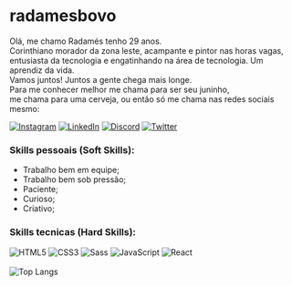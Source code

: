 # radamesbovo
Olá, me chamo Radamés tenho 29 anos.<br>
Corinthiano morador da zona leste, acampante e pintor nas horas vagas, entusiasta da tecnologia e engatinhando na área de tecnologia. Um aprendiz da vida.<br>
Vamos juntos! Juntos a gente chega mais longe.<br>
Para me conhecer melhor me chama para ser seu juninho, <br>
me chama para uma cerveja, ou então só me chama nas redes sociais mesmo:

[![Instagram](https://img.shields.io/badge/Instagram-000?style=for-the-badge&logo=instagram)](https://www.instagram.com/_radz/)
[![LinkedIn](https://img.shields.io/badge/LinkedIn-000?style=for-the-badge&logo=linkedin&logoColor=0E76A8)](https://www.linkedin.com/in/radam%C3%A9s-bovo-albino-53488a164/)
[![Discord](https://img.shields.io/badge/Discord-000?style=for-the-badge&logo=discord)](https://www.discord.com/in/raaadz1312/)
[![Twitter](https://img.shields.io/badge/Twitter-000?style=for-the-badge&logo=twitter)](https://twitter.com/_radzzz)

### Skills pessoais (Soft Skills):

- Trabalho bem em equipe;
- Trabalho bem sob pressão;
- Paciente;
- Curioso;
- Criativo; 

### Skills tecnicas (Hard Skills):

![HTML5](https://img.shields.io/badge/HTML5-000?style=for-the-badge&logo=html5)
![CSS3](https://img.shields.io/badge/CSS3-000?style=for-the-badge&logo=css3&logoColor=264CE4)
![Sass](https://img.shields.io/badge/Sass-000?style=for-the-badge&logo=sass)
![JavaScript](https://img.shields.io/badge/JavaScript-000?style=for-the-badge&logo=javascript)
![React](https://img.shields.io/badge/React-000?style=for-the-badge&logo=react)
<br>
<br>
![Top Langs](https://github-readme-stats-git-masterrstaa-rickstaa.vercel.app/api/top-langs/?username=radamesbovo&layout=compact&bg_color=000&border_color=30A3DC&title_color=E94D5F&text_color=FFF)

